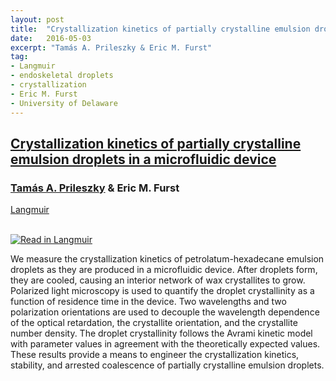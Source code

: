 ```yaml
---
layout: post
title:  "Crystallization kinetics of partially crystalline emulsion droplets in a microfluidic device"
date:   2016-05-03
excerpt: "Tamás A. Prileszky & Eric M. Furst"
tag:
- Langmuir
- endoskeletal droplets
- crystallization
- Eric M. Furst
- University of Delaware
---
```


<h2><a href="https://doi.org/10.1021/acs.langmuir.6b00420">Crystallization kinetics of partially crystalline emulsion droplets in a microfluidic device</a></h2>
<h3><u>Tamás A. Prileszky</u> & Eric M. Furst</h3>
<a href="https://pubs.acs.org/journal/langd5">Langmuir</a><br><br>

<a href="https://doi.org/10.1021/acs.langmuir.6b00420"><img src="{{ site.url }}/images/Crystallization_kinetics.gif" alt="Read in Langmuir"></a><br>

We measure the crystallization kinetics of petrolatum-hexadecane emulsion droplets as they are produced in a microfluidic device. After droplets form, they are cooled, causing an interior network of wax crystallites to grow. Polarized light microscopy is used to quantify the droplet crystallinity as a function of residence time in the device. Two wavelengths and two polarization orientations are used to decouple the wavelength dependence of the optical retardation, the crystallite orientation, and the crystallite number density. The droplet crystallinity follows the Avrami kinetic model with parameter values in agreement with the theoretically expected values. These results provide a means to engineer the crystallization kinetics, stability, and arrested coalescence of partially crystalline emulsion droplets.